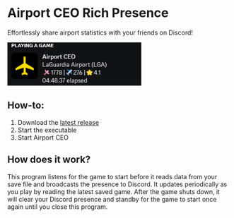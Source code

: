 # Airport CEO Rich Presence

Effortlessly share airport statistics with your friends on Discord!

<img alt="Preview" src="./preview.png">

## How-to:

1. Download the [latest release](https://github.com/benjammin4dayz/aceo-discord-rpc/releases/latest)
2. Start the executable
3. Start Airport CEO

## How does it work?

This program listens for the game to start before it reads data from your save file and broadcasts the presence to Discord. It updates periodically as you play by reading the latest saved game. After the game shuts down, it will clear your Discord presence and standby for the game to start once again until you close this program.
